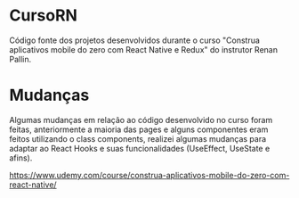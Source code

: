 # CursoRN
Código fonte dos projetos desenvolvidos durante o curso "Construa aplicativos mobile do zero com React Native e Redux" do instrutor Renan Pallin. 

# Mudanças
Algumas mudanças em relação ao código desenvolvido no curso foram feitas, anteriormente a maioria das pages e alguns componentes eram feitos utilizando o class components, realizei algumas mudanças para adaptar ao React Hooks e suas funcionalidades (UseEffect, UseState e afins).

https://www.udemy.com/course/construa-aplicativos-mobile-do-zero-com-react-native/
